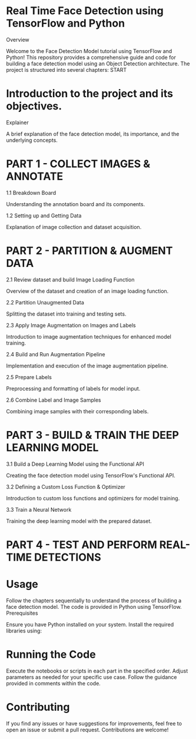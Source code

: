 # Real Time Face Detection using TensorFlow and Python
Overview

Welcome to the Face Detection Model tutorial using TensorFlow and Python! This repository provides a comprehensive guide and code for building a face detection model using an Object Detection architecture. The project is structured into several chapters:
START

  # Introduction to the project and its objectives.

Explainer

  A brief explanation of the face detection model, its importance, and the underlying concepts.


# PART 1 - COLLECT IMAGES & ANNOTATE

1.1 Breakdown Board

  Understanding the annotation board and its components.

1.2 Setting up and Getting Data

   Explanation of image collection and dataset acquisition.


# PART 2 - PARTITION & AUGMENT DATA

2.1 Review dataset and build Image Loading Function

   Overview of the dataset and creation of an image loading function.

2.2 Partition Unaugmented Data

   Splitting the dataset into training and testing sets.

2.3 Apply Image Augmentation on Images and Labels

   Introduction to image augmentation techniques for enhanced model training.

2.4 Build and Run Augmentation Pipeline

   Implementation and execution of the image augmentation pipeline.

2.5 Prepare Labels

   Preprocessing and formatting of labels for model input.

2.6 Combine Label and Image Samples

   Combining image samples with their corresponding labels.


# PART 3 - BUILD & TRAIN THE DEEP LEARNING MODEL

3.1 Build a Deep Learning Model using the Functional API

   Creating the face detection model using TensorFlow's Functional API.

3.2 Defining a Custom Loss Function & Optimizer

   Introduction to custom loss functions and optimizers for model training.

3.3 Train a Neural Network

   Training the deep learning model with the prepared dataset.


# PART 4 - TEST AND PERFORM REAL-TIME DETECTIONS

# Usage

Follow the chapters sequentially to understand the process of building a face detection model. The code is provided in Python using TensorFlow.
Prerequisites

  Ensure you have Python installed on your system.
  Install the required libraries using:


# Running the Code

  Execute the notebooks or scripts in each part in the specified order.
  Adjust parameters as needed for your specific use case.
  Follow the guidance provided in comments within the code.

# Contributing

If you find any issues or have suggestions for improvements, feel free to open an issue or submit a pull request. Contributions are welcome!
